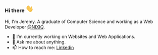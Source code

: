 ### Hi there <img src="https://github.com/jedidavid/jedidavid/blob/master/hi.gif?raw=true" width="25px">

Hi, I'm Jeremy. A graduate of Computer Science and working as a Web Developer [@NIXIQ](https://nixiq.com/ "@NIXIQ").

- 🔭 I’m currently working on Websites and Web Applications.
- 💬 Ask me about anything.
- 📫 How to reach me: [Linkedin](https://linkedin.com/in/jeremydaynieldavid "Linkedin")
